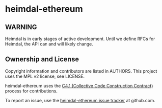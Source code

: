 # heimdal-ethereum

## WARNING

Heimdal is in early stages of active development. Until we define RFCs for
Heimdal, the API can and will likely change.

## Ownership and License

Copyright information and contributors are listed in AUTHORS. This project uses
the MPL v2 license, see LICENSE.

heimdal-ethereum uses the
[C4.1 (Collective Code Construction Contract)](http://rfc.zeromq.org/spec:22)
process for contributions.

To report an issue, use the
[heimdal-ethereum issue tracker](https://github.com/EMAXio/heimdal-ethereum/issues) at
github.com.

